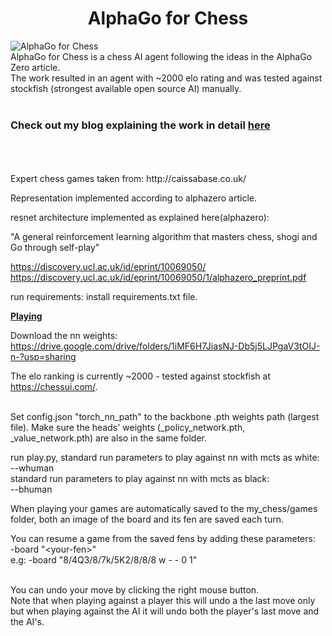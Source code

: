 <h1><center>AlphaGo for Chess</center></h1>
<img src="https://repository-images.githubusercontent.com/330721108/4e6591b3-851e-4658-aa95-43eb8054a519" alt="AlphaGo for Chess">
<br>
AlphaGo for Chess is a chess AI agent following the ideas in the AlphaGo Zero article.<br>
The work resulted in an agent with ~2000 elo rating and was tested against stockfish (strongest available open source AI) manually.
<br><br>
<b><h3>
Check out my blog explaining the work in detail  
<a href="https://wordpress.com/post/matanargaman.wordpress.com/191">here</a>

</h3></b>
<br><br><br>
Expert chess games taken from: http://caissabase.co.uk/

Representation implemented according to alphazero article.

resnet architecture implemented as explained here(alphazero):

"A general reinforcement learning algorithm that
masters chess, shogi and Go through self-play"

https://discovery.ucl.ac.uk/id/eprint/10069050/
https://discovery.ucl.ac.uk/id/eprint/10069050/1/alphazero_preprint.pdf

run requirements:
install requirements.txt file.

<b><u>Playing</u></b>

Download the nn weights:<br>
https://drive.google.com/drive/folders/1iMF6H7JiasNJ-Db5j5LJPgaV3tOIJ-n-?usp=sharing

The elo ranking is currently ~2000 - tested against stockfish at https://chessui.com/.

<br>Set config.json "torch_nn_path" to the backbone .pth weights path (largest file).
Make sure the heads' weights (_policy_network.pth, _value_network.pth)
are also in the same folder.

run play.py, standard run parameters to play against nn with mcts as white:<br>
--whuman<br>
standard run parameters to play against nn with mcts as black:<br>
--bhuman<br>

When playing your games are automatically saved to the my_chess/games folder, both an image of the board and its fen
are saved each turn.

You can resume a game from the saved fens by adding these parameters:<br>
-board  "&lt;your-fen&gt;"<br>
e.g:
-board  "8/4Q3/8/7k/5K2/8/8/8 w - - 0 1"


<br>You can undo your move by clicking the right mouse button. 
<br>Note that when playing against a player this will undo a the last move only but when
playing against the AI it will undo both the player's last move and the AI's.
